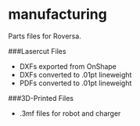 # manufacturing
Parts files for Roversa.

###Lasercut Files
 - DXFs exported from OnShape
 - DXFs converted to .01pt lineweight
 - PDFs converted to .01pt lineweight

###3D-Printed Files
 - .3mf files for robot and charger
